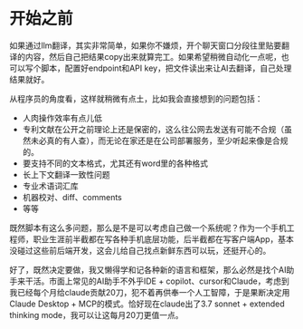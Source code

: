 # 开始之前
如果通过llm翻译，其实非常简单，如果你不嫌烦，开个聊天窗口分段往里贴要翻译的内容，然后自己把结果copy出来就算完工。如果希望稍微自动化一点呢，也可以写个脚本，配置好endpoint和API key，把文件读出来让AI去翻译，自己处理结果就好。

从程序员的角度看，这样就稍微有点土，比如我会直接想到的问题包括：

- 人肉操作效率有点儿低
- 专利文献在公开之前理论上还是保密的，这么往公网去发送有可能不合规（虽然未必真的有人查），而无论在家还是在公司部署服务，至少听起来像是合规的。
- 要支持不同的文本格式，尤其还有word里的各种格式
- 长上下文翻译一致性问题
- 专业术语词汇库
- 机器校对、diff、comments
- 等等

既然脚本有这么多问题，那么是不是可以考虑自己做一个系统呢？作为一个手机工程师，职业生涯前半截都在写各种手机底层功能，后半截都在写客户端App，基本没碰过这些前后端开发，这会儿给自己找点新鲜东西可以玩，还挺开心的。

好了，既然决定要做，我又懒得学和记各种新的语言和框架，那么必然是找个AI助手来干活。市面上常见的AI助手不外乎IDE + copilot、cursor和Claude，考虑到我已经每个月给claude贡献20刀，犯不着再供奉一个人工智障，于是果断决定用Claude Desktop + MCP的模式。恰好现在claude出了3.7 sonnet + extended thinking mode，我可以让这每月20刀更值一点。